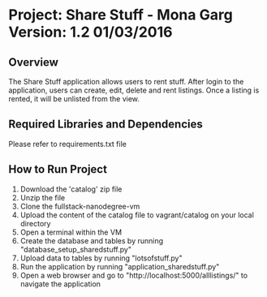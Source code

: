 Project: Share Stuff - Mona Garg 
Version: 1.2 01/03/2016
================================

Overview
------------------
The Share Stuff application allows users to rent stuff. After login to the application, users can create, edit, delete and rent listings. Once a listing is rented, it will be unlisted from the view.


Required Libraries and Dependencies
-----------------------------------
Please refer to requirements.txt file


How to Run Project
------------------
1. Download the 'catalog' zip file
2. Unzip the file
3. Clone the fullstack-nanodegree-vm
4. Upload the content of the catalog file to vagrant/catalog  on your local directory
5. Open a terminal within the VM
6. Create the database and tables by running "database_setup_sharedstuff.py"
7. Upload data to tables by running "lotsofstuff.py"
8. Run the application by running "application_sharedstuff.py"
9. Open a web browser and go to "http://localhost:5000/alllistings/" to navigate the application
